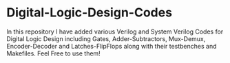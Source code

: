 # Digital-Logic-Design-Codes
In this repository I have added various Verilog and System Verilog Codes for Digital Logic Design including Gates, Adder-Subtractors, Mux-Demux, Encoder-Decoder and Latches-FlipFlops along with their testbenches and Makefiles. Feel Free to use them!
